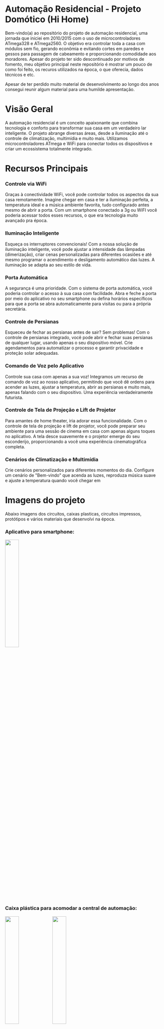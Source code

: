 # Automação Residencial - Projeto Domótico (Hi Home)

Bem-vindo(a) ao repositório do projeto de automação residencial, uma jornada que iniciei em 2010/2015 com o uso de microcontroladores ATmega328 e ATmega2560. O objetivo era controlar toda a casa com módulos sem fio, gerando econômia e evitando cortes em paredes e gessos para passagem de cabeamento e proporcionando comodidade aos moradores. 
Apesar do projeto ter sido descontinuado por motivos de fomento, meu objetivo principal neste repositório é mostrar um pouco de como foi feito, os recuros utilizados na época, o que oferecia, dados técnicos e etc.<br>

Apesar de ter perdido muito material de desenvolvimento ao longo dos anos consegui reunir algum material para uma humilde apresentação.

# Visão Geral
A automação residencial é um conceito apaixonante que combina tecnologia e conforto para transformar sua casa em um verdadeiro lar inteligente. O projeto abrange diversas áreas, desde a iluminação até o controle de climatização, multimídia e muito mais. Utilizamos microcontroladores ATmega e WiFi para conectar todos os dispositivos e criar um ecossistema totalmente integrado.

# Recursos Principais


### Controle via WiFi
Graças à conectividade WiFi, você pode controlar todos os aspectos da sua casa remotamente. Imagine chegar em casa e ter a iluminação perfeita, a temperatura ideal e a música ambiente favorita, tudo configurado antes mesmo de abrir a porta. Com um smartphone conectado a 3g ou WiFI você poderia acessar todos esses recursos, o que era tecnologia muito avançado pra época.

### Iluminação Inteligente
Esqueça os interruptores convencionais! Com a nossa solução de iluminação inteligente, você pode ajustar a intensidade das lâmpadas (dimerização), criar cenas personalizadas para diferentes ocasiões e até mesmo programar o acendimento e desligamento automático das luzes. A iluminação se adapta ao seu estilo de vida.

### Porta Automática
A segurança é uma prioridade. Com o sistema de porta automática, você poderia controlar o acesso à sua casa com facilidade. Abra e feche a porta por meio do aplicativo no seu smartphone ou defina horários específicos para que a porta se abra automaticamente para visitas ou para a própria secretária.

### Controle de Persianas
Esqueceu de fechar as persianas antes de sair? Sem problemas! Com o controle de persianas integrado, você pode abrir e fechar suas persianas de qualquer lugar, usando apenas o seu dispositivo móvel. Crie agendamentos para automatizar o processo e garantir privacidade e proteção solar adequadas.

### Comando de Voz pelo Aplicativo
Controle sua casa com apenas a sua voz! Integramos um recurso de comando de voz ao nosso aplicativo, permitindo que você dê ordens para acender as luzes, ajustar a temperatura, abrir as persianas e muito mais, apenas falando com o seu dispositivo. Uma experiência verdadeiramente futurista.

### Controle de Tela de Projeção e Lift de Projetor
Para amantes de home theater, iria adorar essa funcionalidade. Com o controle de tela de projeção e lift de projetor, você pode preparar seu ambiente para uma sessão de cinema em casa com apenas alguns toques no aplicativo. A tela desce suavemente e o projetor emerge do seu esconderijo, proporcionando a você uma experiência cinematográfica completa.

### Cenários de Climatização e Multimídia
Crie cenários personalizados para diferentes momentos do dia. Configure um cenário de "Bem-vindo" que acenda as luzes, reproduza música suave e ajuste a temperatura quando você chegar em

# Imagens do projeto

Abaixo imagens dos circuitos, caixas plasticas, circuitos impressos, protótipos e vários materiais que desenvolvi na época.

### Aplicativo para smartphone:

<img src="https://github.com/dev-daniel-amorim/Automacao_residencial/assets/115194365/e5b7444a-5adf-42de-b62a-0ce554c34d97" style="width:30%;">

### Caixa plástica para acomodar a central de automação:

<img src="" style="width:30%;">

<img src="https://github.com/dev-daniel-amorim/Automacao_residencial/assets/115194365/2c497cce-4661-492b-ab71-ab2bc1b07a57" style="width:30%;">


E mais protótipos de caixas plasticas:

![PROJETO CENTRAL](https://github.com/dev-daniel-amorim/Automacao_residencial/assets/115194365/491f262f-e814-491e-a644-61a22c60e544)



# Módulo Central:

O módulo central master controla todas as placas slaves que comandam todos os recursos da automação.

![IMG-20230630-WA0053](https://github.com/dev-daniel-amorim/Automacao_residencial/assets/115194365/d7fb635e-9837-429b-a40f-a68df4f75d2d)

![placa central](https://github.com/dev-daniel-amorim/Automacao_residencial/assets/115194365/597d287c-f831-476a-baa7-f7f4403bc630)

![minha-placa](https://github.com/dev-daniel-amorim/Automacao_residencial/assets/115194365/b6e04f70-626e-4140-81c5-7621fd6ea297)


# Módulo relé wifi:

Módulo relé liga e desliga os mais variados tipos de de equipamentos ON/OFF, além de controlar abertura e fechamento de persianas.

![IMG-20230630-WA0033](https://github.com/dev-daniel-amorim/Automacao_residencial/assets/115194365/a1a2eeb6-a988-4d36-9bd5-1159e18946c0)

![Captura de tela 2023-06-30 164343](https://github.com/dev-daniel-amorim/Automacao_residencial/assets/115194365/03ff0c9a-5942-4d61-8fbe-e9d93dbdb650)

![IMG-20230630-WA0034](https://github.com/dev-daniel-amorim/Automacao_residencial/assets/115194365/c737442c-6e6b-4523-b388-f543a898eaa4)

![IMG_20150424_171312](https://github.com/dev-daniel-amorim/Automacao_residencial/assets/115194365/8eb25a58-5b4a-4473-bb9c-cc7084d5b64c)

![placa rele](https://github.com/dev-daniel-amorim/Automacao_residencial/assets/115194365/77d301c2-b4bc-4604-ae53-c76860799d5d)

![Circuito Rele](https://github.com/dev-daniel-amorim/Automacao_residencial/assets/115194365/6fb3e50f-17ee-449b-9577-8cd64f7b1526)

![Circuito Rele sem leds](https://github.com/dev-daniel-amorim/Automacao_residencial/assets/115194365/2d2144ed-238e-4ac1-a54b-bd2289ff8d3c)


# Módulo dimmer WiFi:

Módulo dimmer Wifi possui 8 canais e controla o brilho de lampadas possibilitando ajustes de cenários. 

![SmartSelect_20220503-061755_Instagram](https://github.com/dev-daniel-amorim/Automacao_residencial/assets/115194365/1316ccc0-53c6-4d58-a470-74af765d5ef3)

![Captura de tela 2023-06-30 164133](https://github.com/dev-daniel-amorim/Automacao_residencial/assets/115194365/b6812b53-3e1e-4f94-859b-09625b0fd012)

![IMG-20230630-WA0036](https://github.com/dev-daniel-amorim/Automacao_residencial/assets/115194365/24b0c6e8-610e-428a-9428-99c8897fbb08)

![dimer](https://github.com/dev-daniel-amorim/Automacao_residencial/assets/115194365/a268b762-5035-4721-acc6-20f882049b89)

![Captura de tela 2023-06-30 165441](https://github.com/dev-daniel-amorim/Automacao_residencial/assets/115194365/369eb54c-c78b-4a04-9f29-c7cb43d16409)



https://github.com/user-attachments/assets/b5ac8e57-8c08-4d72-baed-0d0c28669597



# Módulo Infra-vermelho:

Controla equipamentos IR como som, Tvs, ar-condicionados e qualquer aparelho IR.

![IMG-20230630-WA0019](https://github.com/dev-daniel-amorim/Automacao_residencial/assets/115194365/be3e0987-0c2f-4860-9bb4-7b7eee6a7ba2)

![Captura de tela 2023-06-30 163253](https://github.com/dev-daniel-amorim/Automacao_residencial/assets/115194365/757e5d3e-cf09-4c16-bea0-2887762fc3f2)

![IMG-20230630-WA0021](https://github.com/dev-daniel-amorim/Automacao_residencial/assets/115194365/68469ad5-ead7-4dfe-9496-acc263b25d97)

![IMG-20230630-WA0035](https://github.com/dev-daniel-amorim/Automacao_residencial/assets/115194365/d3e9351c-582c-4707-8c85-8fcbf51c144a)

![IMG-20230630-WA0042](https://github.com/dev-daniel-amorim/Automacao_residencial/assets/115194365/f724bfab-e6af-4372-9d3e-80f96e65a4ce)

![IMG-20230630-WA0016](https://github.com/dev-daniel-amorim/Automacao_residencial/assets/115194365/7d4bd778-ac08-4853-87dd-4171c5db7b62)

![placa IR](https://github.com/dev-daniel-amorim/Automacao_residencial/assets/115194365/4b8891ae-671a-46f0-b7d8-f05ed5a33f80)


# Módulo RF (Radio Frequência):

Controle de equipamentos RF como portões automáticos.

![Captura de tela 2023-06-30 163457](https://github.com/dev-daniel-amorim/Automacao_residencial/assets/115194365/c9584f7d-440f-410b-966a-4b108ec1e499)

![Captura de tela 2023-06-30 163521](https://github.com/dev-daniel-amorim/Automacao_residencial/assets/115194365/3b5db721-c512-43d0-be48-ec9ce8f6fdbb)










